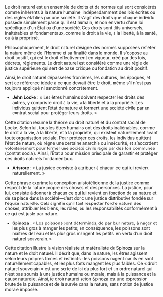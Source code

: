 Le droit naturel est un ensemble de droits et de normes qui sont considérés comme inhérents à la nature humaine, indépendamment des lois écrites ou des règles établies par une société. Il s'agit des droits que chaque individu possède simplement parce qu'il est humain, et non en vertu d'une loi spécifique d'un État ou d'une société. Ces droits sont dits universels, inaltérables et fondamentaux, comme le droit à la vie, à la liberté, à la santé, ou à la propriété.

Philosophiquement, le droit naturel désigne des normes supposées refléter la nature même de l'Homme et sa finalité dans le monde. Il s'oppose au droit positif, qui est le droit effectivement en vigueur, créé par des lois, décrets, réglements. Le droit naturel est considéré comme une règle de justice supérieure qui sert de base critique ou fondation au droit positif.

Ainsi, le droit naturel dépasse les frontières, les cultures, les époques, et sert de référence idéale à ce que devrait être le droit, même s'il n'est pas toujours appliqué ni sanctionné concrètement.

- **John Locke** : « Les êtres humains doivent respecter les droits des autres, y compris le droit à la vie, à la liberté et à la propriété. Les individus quittent l’état de nature et forment une société civile par un contrat social pour protéger leurs droits. »

Cette citation résume la théorie du droit naturel et du contrat social de Locke. Selon lui, tous les êtres humains ont des droits inaliénables, comme le droit à la vie, à la liberté, et à la propriété, qui existent naturellement avant toute organisation sociale. Pour protéger ces droits, les individus quittent l’état de nature, où règne une certaine anarchie ou insécurité, et s’accordent volontairement pour former une société civile régie par des lois communes (contrat social). Ainsi, l’État a pour mission principale de garantir et protéger ces droits naturels fondamentaux.

- **Aristote** : « La justice consiste à attribuer à chacun ce qui lui revient naturellement. »

Cette phrase exprime la conception aristotélicienne de la justice comme respect de la nature propre des choses et des personnes. La justice, pour lui, consiste à donner à chacun ce qui lui revient en fonction de sa nature et de sa place dans la société—c’est donc une justice distributive fondée sur l’équité naturelle. Cela signifie qu’il faut respecter l’ordre naturel des choses, attribuer les biens, les rôles, ou les responsabilités conformément à ce qui est juste par nature.

- **Spinoza** : « Les poissons sont déterminés, de par leur nature, à nager et les plus gros à manger les petits; en conséquence, les poissons sont maîtres de l’eau et les plus gros mangent les petits, en vertu d’un droit naturel souverain. »

Cette citation illustre la vision réaliste et matérialiste de Spinoza sur la nature et le droit naturel. Il décrit que, dans la nature, les êtres agissent selon leurs propres forces et instincts : les poissons nagent car ils en sont naturellement capables, et les plus forts mangent les plus faibles. Ce « droit naturel souverain » est une sorte de loi du plus fort et un ordre naturel qui n’est pas soumis à une justice humaine ou morale, mais à la puissance et la cause naturelle. Ainsi, le droit naturel selon Spinoza est une expression brute de la puissance et de la survie dans la nature, sans notion de justice morale imposée.